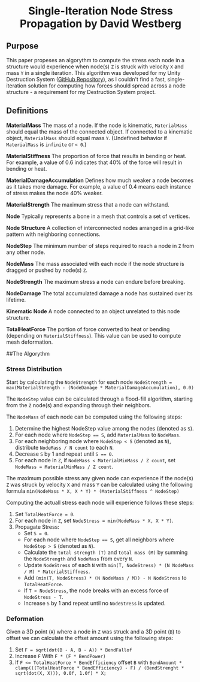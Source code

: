 <h1 align="center">Single-Iteration Node Stress Propagation by David Westberg</h1>

## Purpose

This paper propeses an algorythm to compute the stress each node in a structure would experience when node(s) `Z` is struck with velocity `X` and mass `Y` in a single iteration. This algorithm was developed for my Unity Destruction System ([GitHub Repository](https://github.com/Zombie1111/UnityDestructionSystem)),
as I couldn't find a fast, single-iteration solution for computing how forces should spread across a node structure - a requirement for my Destruction System project.

## Definitions
**MaterialMass**
The mass of a node. If the node is kinematic, `MaterialMass` should equal the mass of the connected object. If connected to a kinematic object, `MaterialMass` should equal mass `Y`. (Undefined behavior if `MaterialMass` is `infinite` or `< 0`.)

**MaterialStiffness**
The proportion of force that results in bending or heat. For example, a value of 0.6 indicates that 40% of the force will result in bending or heat.

**MaterialDamageAccumulation**
Defines how much weaker a node becomes as it takes more damage. For example, a value of 0.4 means each instance of stress makes the node 40% weaker.

**MaterialStrength**
The maximum stress that a node can withstand.

**Node**
Typically represents a bone in a mesh that controls a set of vertices.

**Node Structure**
A collection of interconnected nodes arranged in a grid-like pattern with neighboring connections.

**NodeStep**
The minimum number of steps required to reach a node in `Z` from any other node.

**NodeMass**
The mass associated with each node if the node structure is dragged or pushed by node(s) `Z`.

**NodeStrength**
The maximum stress a node can endure before breaking.

**NodeDamage**
The total accumulated damage a node has sustained over its lifetime.

**Kinematic Node**
A node connected to an object unrelated to this node structure.

**TotalHeatForce**
The portion of force converted to heat or bending (depending on `MaterialStiffness`). This value can be used to compute mesh deformation.

##The Algorythm
### Stress Distribution
Start by calculating the `NodeStrength` for each node
`NodeStrength = max(MaterialStrength - (NodeDamage * MaterialDamageAccumulation), 0.0)`

The `NodeStep` value can be calculated through a flood-fill algorithm, starting from the `Z` node(s) and expanding through their neighbors.

The `NodeMass` of each node can be computed using the following steps:
1. Determine the highest NodeStep value among the nodes (denoted as `S`).
2. For each node where `NodeStep == S`, add `MaterialMass` to `NodeMass`.
3. For each neighboring node where `NodeStep < S` (denoted as `N`), distribute `NodeMass / N count` to each `N`.
4. Decrease `S` by 1 and repeat until `S == 0`.
5. For each node in `Z`, if `NodeMass < MaterialMinMass / Z count`, set `NodeMass = MaterialMinMass / Z count`.

The maximum possible stress any given node can experience if the node(s) `Z` was struck by velocity `X` and mass `Y` can be calculated using the following formula `min(NodeMass * X, X * Y) * (MaterialStiffness ^ NodeStep)`

Computing the actuall stress each node will experience follows these steps:

1. Set `TotalHeatForce = 0`.
2. For each node in `Z`, set `NodeStress = min(NodeMass * X, X * Y)`.
3. Propagate Stress:
   - Set `S = 0`.
   - For each node where `NodeStep == S`, get all neighbors where `NodeStep > S` (denoted as `N`).
   - Calculate the `total strength (T)` and `total mass (M)` by summing the `NodeStrength` and `NodeMass` from every `N`.
   - Update `NodeStress` of each `N` with `min(T, NodeStress) * (N NodeMass / M) * MaterialStiffness`.
   - Add `(min(T, NodeStress) * (N NodeMass / M)) - N NodeStress` to `TotalHeatForce`.
   - If `T < NodeStress`, the node breaks with an excess force of `NodeStress - T`.
   - Increase `S` by 1 and repeat until no `NodeStress` is updated.

### Deformation
Given a 3D point (`A`) where a node in `Z` was struck and a 3D point (`B`) to offset we can calculate the offset amount using the following steps:
1. Set `F = sqrt(dot(B - A, B - A)) * BendFallof`
2. Increase `F` With `F * (F * BendPower)`
3. If `F <= TotalHeatForce * BendEfficiency` offset `B` with `BendAmount * clamp(((TotalHeatForce * BendEfficiency) - F) / (BendStrenght * sqrt(dot(X, X))), 0.0f, 1.0f) * X;`
